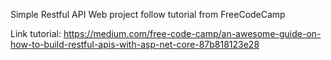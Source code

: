 Simple Restful API Web project follow tutorial from FreeCodeCamp

Link tutorial: https://medium.com/free-code-camp/an-awesome-guide-on-how-to-build-restful-apis-with-asp-net-core-87b818123e28
